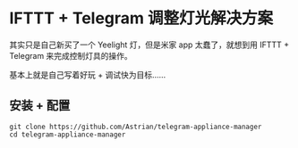 # IFTTT + Telegram 调整灯光解决方案
其实只是自己新买了一个 Yeelight 灯，但是米家 app 太蠢了，就想到用 IFTTT + Telegram 来完成控制灯具的操作。

基本上就是自己写着好玩 + 调试快为目标……

## 安装 + 配置
```
git clone https://github.com/Astrian/telegram-appliance-manager
cd telegram-appliance-manager

```
